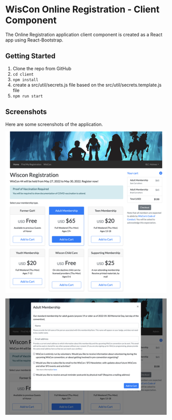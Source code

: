 # WisCon Online Registration - Client Component

The Online Registration application client component is created as a React app using React-Bootstrap. 

## Getting Started

1. Clone the repo from GitHub
2. `cd client`
3. `npm install`
4. create a src/util/secrets.js file based on the src/util/secrets.template.js file
5. `npm run start`

## Screenshots

Here are some screenshots of the application.

![Main Screen](../etc/screenshots/wiscon_online_reg.png)

![Add Item Screen](../etc/screenshots/add_item_screen.png)

